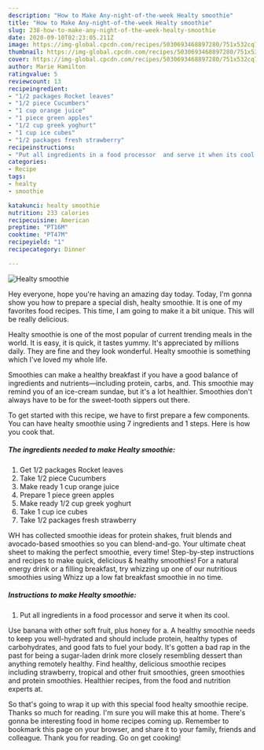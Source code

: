 ```yaml
---
description: "How to Make Any-night-of-the-week Healty smoothie"
title: "How to Make Any-night-of-the-week Healty smoothie"
slug: 238-how-to-make-any-night-of-the-week-healty-smoothie
date: 2020-09-10T02:23:05.211Z
image: https://img-global.cpcdn.com/recipes/5030693468897280/751x532cq70/healty-smoothie-recipe-main-photo.jpg
thumbnail: https://img-global.cpcdn.com/recipes/5030693468897280/751x532cq70/healty-smoothie-recipe-main-photo.jpg
cover: https://img-global.cpcdn.com/recipes/5030693468897280/751x532cq70/healty-smoothie-recipe-main-photo.jpg
author: Marie Hamilton
ratingvalue: 5
reviewcount: 13
recipeingredient:
- "1/2 packages Rocket leaves"
- "1/2 piece Cucumbers"
- "1 cup orange juice"
- "1 piece green apples"
- "1/2 cup greek yoghurt"
- "1 cup ice cubes"
- "1/2 packages fresh strawberry"
recipeinstructions:
- "Put all ingredients in a food processor  and serve it when its cool."
categories:
- Recipe
tags:
- healty
- smoothie

katakunci: healty smoothie 
nutrition: 233 calories
recipecuisine: American
preptime: "PT16M"
cooktime: "PT47M"
recipeyield: "1"
recipecategory: Dinner

---
```



![Healty smoothie](https://img-global.cpcdn.com/recipes/5030693468897280/751x532cq70/healty-smoothie-recipe-main-photo.jpg)

Hey everyone, hope you're having an amazing day today. Today, I'm gonna show you how to prepare a special dish, healty smoothie. It is one of my favorites food recipes. This time, I am going to make it a bit unique. This will be really delicious.

Healty smoothie is one of the most popular of current trending meals in the world. It is easy, it is quick, it tastes yummy. It's appreciated by millions daily. They are fine and they look wonderful. Healty smoothie is something which I've loved my whole life.

Smoothies can make a healthy breakfast if you have a good balance of ingredients and nutrients—including protein, carbs, and. This smoothie may remind you of an ice-cream sundae, but it&#39;s a lot healthier. Smoothies don&#39;t always have to be for the sweet-tooth sippers out there.


To get started with this recipe, we have to first prepare a few components. You can have healty smoothie using 7 ingredients and 1 steps. Here is how you cook that.

##### The ingredients needed to make Healty smoothie:

1. Get 1/2 packages Rocket leaves
1. Take 1/2 piece Cucumbers
1. Make ready 1 cup orange juice
1. Prepare 1 piece green apples
1. Make ready 1/2 cup greek yoghurt
1. Take 1 cup ice cubes
1. Take 1/2 packages fresh strawberry


WH has collected smoothie ideas for protein shakes, fruit blends and avocado-based smoothies so you can blend-and-go. Your ultimate cheat sheet to making the perfect smoothie, every time! Step-by-step instructions and recipes to make quick, delicious &amp; healthy smoothies! For a natural energy drink or a filling breakfast, try whizzing up one of our nutritious smoothies using Whizz up a low fat breakfast smoothie in no time. 

##### Instructions to make Healty smoothie:

1. Put all ingredients in a food processor  and serve it when its cool.


Use banana with other soft fruit, plus honey for a. A healthy smoothie needs to keep you well-hydrated and should include protein, healthy types of carbohydrates, and good fats to fuel your body. It&#39;s gotten a bad rap in the past for being a sugar-laden drink more closely resembling dessert than anything remotely healthy. Find healthy, delicious smoothie recipes including strawberry, tropical and other fruit smoothies, green smoothies and protein smoothies. Healthier recipes, from the food and nutrition experts at. 

So that's going to wrap it up with this special food healty smoothie recipe. Thanks so much for reading. I'm sure you will make this at home. There's gonna be interesting food in home recipes coming up. Remember to bookmark this page on your browser, and share it to your family, friends and colleague. Thank you for reading. Go on get cooking!
